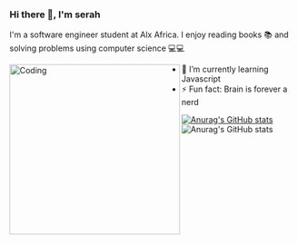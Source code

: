 ### Hi there 👋, I'm serah

I'm a software engineer student at Alx Africa. I enjoy reading books 📚 and solving problems using computer science 💻💻

<img align = "left" alt = "Coding" width = "300" src="https://github.com/M0nica/M0nica/blob/main/octomonica/m0nica-octocat-rotating.gif">
 
 
 
- 🌱 I’m currently learning Javascript
- ⚡ Fun fact: Brain is forever a nerd



[![Anurag's GitHub stats](https://github-readme-stats.vercel.app/api?username=njoroge-s)](https://github.com/anuraghazra/github-readme-stats)
![Anurag's GitHub stats](https://github-readme-stats.vercel.app/api?username=njoroge-s&show_icons=true&theme=radical)
